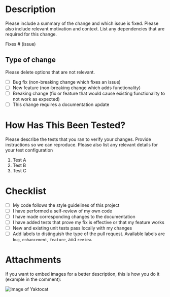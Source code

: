 <!-- The main idea here is to normalize all pull requests. Please replace the content of each section with valuable information of the pull request that's being open. -->

# Description

Please include a summary of the change and which issue is fixed. Please also include relevant motivation and context. List any dependencies that are required for this change.

Fixes # (issue)

## Type of change

Please delete options that are not relevant.

- [ ] Bug fix (non-breaking change which fixes an issue)
- [ ] New feature (non-breaking change which adds functionality)
- [ ] Breaking change (fix or feature that would cause existing functionality to not work as expected)
- [ ] This change requires a documentation update

# How Has This Been Tested?

Please describe the tests that you ran to verify your changes. Provide instructions so we can reproduce. Please also list any relevant details for your test configuration

1. Test A
2. Test B
3. Test C

# Checklist

- [ ] My code follows the style guidelines of this project
- [ ] I have performed a self-review of my own code
- [ ] I have made corresponding changes to the documentation
- [ ] I have added tests that prove my fix is effective or that my feature works
- [ ] New and existing unit tests pass locally with my changes
- [ ] Add labels to distinguish the type of the pull request. Available labels are `bug`, `enhancement`, `feature`, and `review`.

# Attachments

If you want to embed images for a better description, this is how you do it (example in the comment):

<!-- Format: ![Alt Text](url) -->
![Image of Yaktocat](https://octodex.github.com/images/yaktocat.png)


